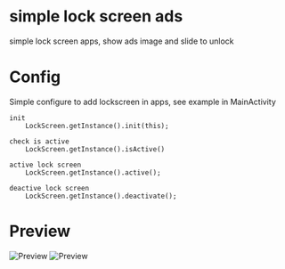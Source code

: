 # simple lock screen ads
simple lock screen apps, show ads image and slide to unlock

# Config
Simple configure to add lockscreen in apps, see example in MainActivity
    
    init
        LockScreen.getInstance().init(this);

    check is active 
        LockScreen.getInstance().isActive()

    active lock screen
        LockScreen.getInstance().active();
    
    deactive lock screen
        LockScreen.getInstance().deactivate();

# Preview
![Preview ](https://raw.githubusercontent.com/SeptiyanAndika/simple-lockscreen-ads/master/preview/setting.png)
![Preview ](https://raw.githubusercontent.com/SeptiyanAndika/simple-lockscreen-ads/master/preview/lockscreen.png)

